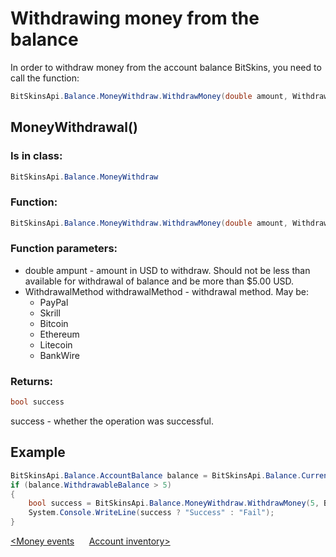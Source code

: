 ﻿# Withdrawing money from the balance

In order to withdraw money from the account balance BitSkins, you need to call the function:

```csharp
BitSkinsApi.Balance.MoneyWithdraw.WithdrawMoney(double amount, WithdrawalMethod withdrawalMethod);
```

## MoneyWithdrawal()

### Is in class:

```csharp
BitSkinsApi.Balance.MoneyWithdraw
```

### Function:

```csharp
BitSkinsApi.Balance.MoneyWithdraw.WithdrawMoney(double amount, WithdrawalMethod withdrawalMethod);
```

### Function parameters:

* double ampunt - amount in USD to withdraw. Should not be less than available for withdrawal of balance and be more than $5.00 USD.
* WithdrawalMethod withdrawalMethod - withdrawal method. May be:
  - PayPal
  - Skrill
  - Bitcoin
  - Ethereum
  - Litecoin
  - BankWire

### Returns:

```csharp
bool success
```

success - whether the operation was successful.

## Example

```csharp
BitSkinsApi.Balance.AccountBalance balance = BitSkinsApi.Balance.CurrentBalance.GetAccountBalance();
if (balance.WithdrawableBalance > 5)
{
    bool success = BitSkinsApi.Balance.MoneyWithdraw.WithdrawMoney(5, BitSkinsApi.Balance.MoneyWithdraw.WithdrawalMethod.PayPal);
    System.Console.WriteLine(success ? "Success" : "Fail");
}
```

[<Money events](https://github.com/Captious99/BitSkinsApi/blob/master/docs/eng/balance/money_events.md) &nbsp;&nbsp;&nbsp;&nbsp; [Account inventory>](https://github.com/Captious99/BitSkinsApi/blob/master/docs/eng/inventory/account_inventory.md)